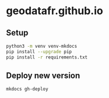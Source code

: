 # geodatafr.github.io

## Setup
```bash
python3 -m venv venv-mkdocs
pip install --upgrade pip
pip install -r requirements.txt
```

## Deploy new version
```bash
mkdocs gh-deploy
```
